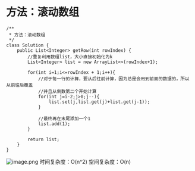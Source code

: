 # 方法：滚动数组

```
/**
 * 方法：滚动数组
 */
class Solution {
    public List<Integer> getRow(int rowIndex) {
        //重复利用数组list，大小直接初始化为k
        List<Integer> list = new ArrayList<>(rowIndex+1);

        for(int i=1;i<=rowIndex + 1;i++){
            //对于每一行的计算，要从后往前计算，因为总是会用到前面的数据的，所以从前往后覆盖
            //并且从倒数第二个开始计算
            for(int j=i-2;j>0;j--){
                list.set(j,list.get(j)+list.get(j-1));
            }

            //最终再在末尾添加一个1
            list.add(1);
        }

        return list;
    }
}
```
![image.png](https://pic.leetcode-cn.com/1608889716-EfszKI-image.png)
时间复杂度：O(n^2)
空间复杂度：O(n)